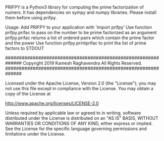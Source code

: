 PRIFPY is a Python3 library for computing the prime factorization of numers.
It has dependencies on sympy and numpy libraries. Please install them before using prifpy.

Usage:
Add PRIFPY to your application with 'import prifpy'
Use function prifpy.prifac to pass on the number to be prime factorized as an argument
prifpy.prifac returns a list of ordered pairs which contain the prime factor and the power
Use function prifpy.printprifac to print the list of prime factors to STDOUT

##############################################################
Copyright 2019 Kamesh Raghavendra
All Rights Reserved.
##############################################################

Licensed under the Apache License, Version 2.0 (the "License"); you may
not use this file except in compliance with the License. You may obtain
a copy of the License at

 http://www.apache.org/licenses/LICENSE-2.0

Unless required by applicable law or agreed to in writing, software
distributed under the License is distributed on an "AS IS" BASIS, WITHOUT
WARRANTIES OR CONDITIONS OF ANY KIND, either express or implied. See the
License for the specific language governing permissions and limitations
under the License.
